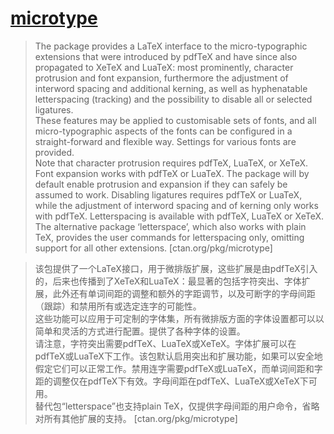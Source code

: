 # [microtype](https://www.ctan.org/pkg/microtype)

> The package provides a LaTeX interface to the micro-typographic extensions that were introduced by pdfTeX and have since also propagated to XeTeX and LuaTeX: most prominently, character protrusion and font expansion, furthermore the adjustment of interword spacing and additional kerning, as well as hyphenatable letterspacing (tracking) and the possibility to disable all or selected ligatures.  
> These features may be applied to customisable sets of fonts, and all micro-typographic aspects of the fonts can be configured in a straight-forward and flexible way. Settings for various fonts are provided.  
> Note that character protrusion requires pdfTeX, LuaTeX, or XeTeX. Font expansion works with pdfTeX or LuaTeX. The package will by default enable protrusion and expansion if they can safely be assumed to work. Disabling ligatures requires pdfTeX or LuaTeX, while the adjustment of interword spacing and of kerning only works with pdfTeX. Letterspacing is available with pdfTeX, LuaTeX or XeTeX.  
> The alternative package ‘letterspace’, which also works with plain TeX, provides the user commands for letterspacing only, omitting support for all other extensions. [ctan.org/pkg/microtype]

> 该包提供了一个LaTeX接口，用于微排版扩展，这些扩展是由pdfTeX引入的，后来也传播到了XeTeX和LuaTeX：最显著的包括字符突出、字体扩展，此外还有单词间距的调整和额外的字距调节，以及可断字的字母间距（跟踪）和禁用所有或选定连字的可能性。  
> 这些功能可以应用于可定制的字体集，所有微排版方面的字体设置都可以以简单和灵活的方式进行配置。提供了各种字体的设置。  
> 请注意，字符突出需要pdfTeX、LuaTeX或XeTeX。字体扩展可以在pdfTeX或LuaTeX下工作。该包默认启用突出和扩展功能，如果可以安全地假定它们可以正常工作。禁用连字需要pdfTeX或LuaTeX，而单词间距和字距的调整仅在pdfTeX下有效。字母间距在pdfTeX、LuaTeX或XeTeX下可用。  
> 替代包“letterspace”也支持plain TeX，仅提供字母间距的用户命令，省略对所有其他扩展的支持。 [ctan.org/pkg/microtype]
